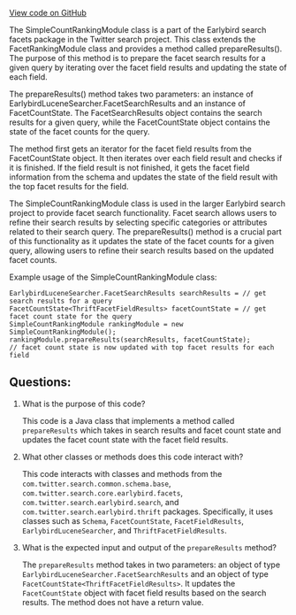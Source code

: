 [View code on GitHub](https://github.com/misbahsy/the-algorithm/src/java/com/twitter/search/earlybird/search/facets/SimpleCountRankingModule.java)

The SimpleCountRankingModule class is a part of the Earlybird search facets package in the Twitter search project. This class extends the FacetRankingModule class and provides a method called prepareResults(). The purpose of this method is to prepare the facet search results for a given query by iterating over the facet field results and updating the state of each field.

The prepareResults() method takes two parameters: an instance of EarlybirdLuceneSearcher.FacetSearchResults and an instance of FacetCountState<ThriftFacetFieldResults>. The FacetSearchResults object contains the search results for a given query, while the FacetCountState object contains the state of the facet counts for the query.

The method first gets an iterator for the facet field results from the FacetCountState object. It then iterates over each field result and checks if it is finished. If the field result is not finished, it gets the facet field information from the schema and updates the state of the field result with the top facet results for the field.

The SimpleCountRankingModule class is used in the larger Earlybird search project to provide facet search functionality. Facet search allows users to refine their search results by selecting specific categories or attributes related to their search query. The prepareResults() method is a crucial part of this functionality as it updates the state of the facet counts for a given query, allowing users to refine their search results based on the updated facet counts.

Example usage of the SimpleCountRankingModule class:

```
EarlybirdLuceneSearcher.FacetSearchResults searchResults = // get search results for a query
FacetCountState<ThriftFacetFieldResults> facetCountState = // get facet count state for the query
SimpleCountRankingModule rankingModule = new SimpleCountRankingModule();
rankingModule.prepareResults(searchResults, facetCountState);
// facet count state is now updated with top facet results for each field
```
## Questions: 
 1. What is the purpose of this code?
    
    This code is a Java class that implements a method called `prepareResults` which takes in search results and facet count state and updates the facet count state with the facet field results.

2. What other classes or methods does this code interact with?
    
    This code interacts with classes and methods from the `com.twitter.search.common.schema.base`, `com.twitter.search.core.earlybird.facets`, `com.twitter.search.earlybird.search`, and `com.twitter.search.earlybird.thrift` packages. Specifically, it uses classes such as `Schema`, `FacetCountState`, `FacetFieldResults`, `EarlybirdLuceneSearcher`, and `ThriftFacetFieldResults`.

3. What is the expected input and output of the `prepareResults` method?
    
    The `prepareResults` method takes in two parameters: an object of type `EarlybirdLuceneSearcher.FacetSearchResults` and an object of type `FacetCountState<ThriftFacetFieldResults>`. It updates the `FacetCountState` object with facet field results based on the search results. The method does not have a return value.